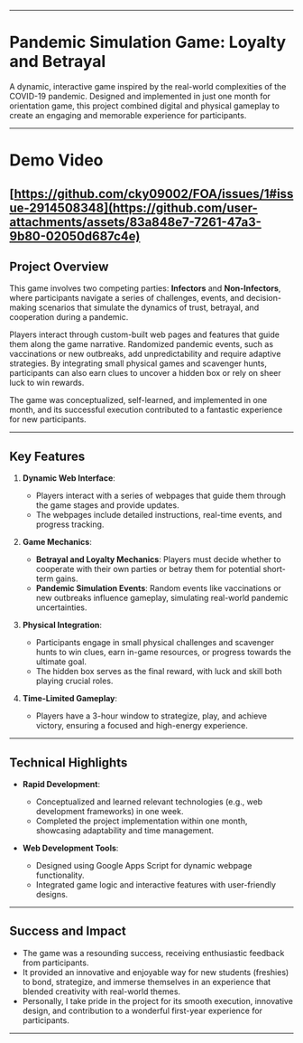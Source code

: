 
---

# Pandemic Simulation Game: Loyalty and Betrayal  
A dynamic, interactive game inspired by the real-world complexities of the COVID-19 pandemic. Designed and implemented in just one month for orientation game, this project combined digital and physical gameplay to create an engaging and memorable experience for participants.

---
# Demo Video
[https://github.com/cky09002/FOA/issues/1#issue-2914508348](https://github.com/user-attachments/assets/83a848e7-7261-47a3-9b80-02050d687c4e)
---

## **Project Overview**  
This game involves two competing parties: **Infectors** and **Non-Infectors**, where participants navigate a series of challenges, events, and decision-making scenarios that simulate the dynamics of trust, betrayal, and cooperation during a pandemic. 

Players interact through custom-built web pages and features that guide them along the game narrative. Randomized pandemic events, such as vaccinations or new outbreaks, add unpredictability and require adaptive strategies. By integrating small physical games and scavenger hunts, participants can also earn clues to uncover a hidden box or rely on sheer luck to win rewards.  

The game was conceptualized, self-learned, and implemented in one month, and its successful execution contributed to a fantastic experience for new participants.

---

## **Key Features**  
1. **Dynamic Web Interface**:  
   - Players interact with a series of webpages that guide them through the game stages and provide updates.  
   - The webpages include detailed instructions, real-time events, and progress tracking.  

2. **Game Mechanics**:  
   - **Betrayal and Loyalty Mechanics**: Players must decide whether to cooperate with their own parties or betray them for potential short-term gains.  
   - **Pandemic Simulation Events**: Random events like vaccinations or new outbreaks influence gameplay, simulating real-world pandemic uncertainties.  

3. **Physical Integration**:  
   - Participants engage in small physical challenges and scavenger hunts to win clues, earn in-game resources, or progress towards the ultimate goal.  
   - The hidden box serves as the final reward, with luck and skill both playing crucial roles.  

4. **Time-Limited Gameplay**:  
   - Players have a 3-hour window to strategize, play, and achieve victory, ensuring a focused and high-energy experience.  

---

## **Technical Highlights**  
- **Rapid Development**:  
  - Conceptualized and learned relevant technologies (e.g., web development frameworks) in one week.  
  - Completed the project implementation within one month, showcasing adaptability and time management.  

- **Web Development Tools**:  
  - Designed using Google Apps Script for dynamic webpage functionality.  
  - Integrated game logic and interactive features with user-friendly designs.

---

## **Success and Impact**  
- The game was a resounding success, receiving enthusiastic feedback from participants.  
- It provided an innovative and enjoyable way for new students (freshies) to bond, strategize, and immerse themselves in an experience that blended creativity with real-world themes.  
- Personally, I take pride in the project for its smooth execution, innovative design, and contribution to a wonderful first-year experience for participants.

---


